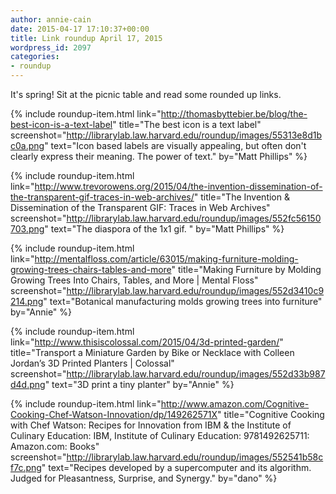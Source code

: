 ```yaml
---
author: annie-cain
date: 2015-04-17 17:10:37+00:00
title: Link roundup April 17, 2015
wordpress_id: 2097
categories:
- roundup
---
```


It's spring! Sit at the picnic table and read some rounded up links.

{% include roundup-item.html
  link="http://thomasbyttebier.be/blog/the-best-icon-is-a-text-label"
  title="The best icon is a text label"
  screenshot="http://librarylab.law.harvard.edu/roundup/images/55313e8d1bc0a.png"
  text="Icon based labels are visually appealing, but often don't clearly express their meaning. The power of text."
  by="Matt Phillips"
%}

{% include roundup-item.html
  link="http://www.trevorowens.org/2015/04/the-invention-dissemination-of-the-transparent-gif-traces-in-web-archives/"
  title="The Invention & Dissemination of the Transparent GIF: Traces in Web Archives"
  screenshot="http://librarylab.law.harvard.edu/roundup/images/552fc56150703.png"
  text="The diaspora of the 1x1 gif. "
  by="Matt Phillips"
%}

{% include roundup-item.html
  link="http://mentalfloss.com/article/63015/making-furniture-molding-growing-trees-chairs-tables-and-more"
  title="Making Furniture by Molding Growing Trees Into Chairs, Tables, and More | Mental Floss"
  screenshot="http://librarylab.law.harvard.edu/roundup/images/552d3410c9214.png"
  text="Botanical manufacturing molds growing trees into furniture"
  by="Annie"
%}

{% include roundup-item.html
  link="http://www.thisiscolossal.com/2015/04/3d-printed-garden/"
  title="Transport a Miniature Garden by Bike or Necklace with Colleen Jordan’s 3D Printed Planters | Colossal"
  screenshot="http://librarylab.law.harvard.edu/roundup/images/552d33b987d4d.png"
  text="3D print a tiny planter"
  by="Annie"
%}

{% include roundup-item.html
  link="http://www.amazon.com/Cognitive-Cooking-Chef-Watson-Innovation/dp/149262571X"
  title="Cognitive Cooking with Chef Watson: Recipes for Innovation from IBM & the Institute of Culinary Education: IBM, Institute of Culinary Education: 9781492625711: Amazon.com: Books"
  screenshot="http://librarylab.law.harvard.edu/roundup/images/552541b58cf7c.png"
  text="Recipes developed by a supercomputer and its algorithm. Judged for Pleasantness, Surprise, and Synergy."
  by="dano"
%}

